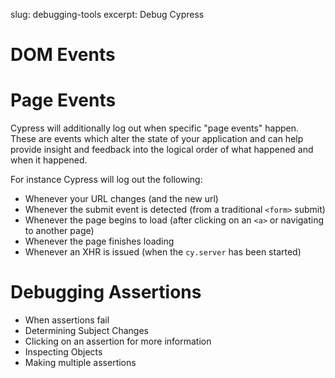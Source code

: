 slug: debugging-tools
excerpt: Debug Cypress

# DOM Events

# Page Events

Cypress will additionally log out when specific "page events" happen. These are events which alter the state of your application and can help provide insight and feedback into the logical order of what happened and when it happened.

For instance Cypress will log out the following:

* Whenever your URL changes (and the new url)
* Whenever the submit event is detected (from a traditional `<form>` submit)
* Whenever the page begins to load (after clicking on an `<a>` or navigating to another page)
* Whenever the page finishes loading
* Whenever an XHR is issued (when the `cy.server` has been started)

# Debugging Assertions

- When assertions fail
- Determining Subject Changes
- Clicking on an assertion for more information
- Inspecting Objects
- Making multiple assertions